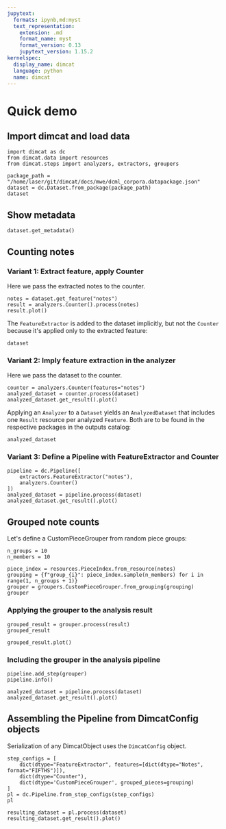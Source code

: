```yaml
---
jupytext:
  formats: ipynb,md:myst
  text_representation:
    extension: .md
    format_name: myst
    format_version: 0.13
    jupytext_version: 1.15.2
kernelspec:
  display_name: dimcat
  language: python
  name: dimcat
---
```


# Quick demo

## Import dimcat and load data

```{code-cell} ipython3
import dimcat as dc
from dimcat.data import resources
from dimcat.steps import analyzers, extractors, groupers

package_path = "/home/laser/git/dimcat/docs/mwe/dcml_corpora.datapackage.json"
dataset = dc.Dataset.from_package(package_path)
dataset
```

## Show metadata

```{code-cell} ipython3
dataset.get_metadata()
```

## Counting notes

### Variant 1: Extract feature, apply Counter

Here we pass the extracted notes to the counter.

```{code-cell} ipython3
notes = dataset.get_feature("notes")
result = analyzers.Counter().process(notes)
result.plot()
```

The `FeatureExtractor` is added to the dataset implicitly, but not the `Counter` because it's applied only to the extracted feature:

```{code-cell} ipython3
dataset
```

### Variant 2: Imply feature extraction in the analyzer

Here we pass the dataset to the counter.

```{code-cell} ipython3
counter = analyzers.Counter(features="notes")
analyzed_dataset = counter.process(dataset)
analyzed_dataset.get_result().plot()
```

Applying an `Analyzer` to a `Dataset` yields an `AnalyzedDataset` that includes one `Result` resource per analyzed `Feature`.
Both are to be found in the respective packages in the outputs catalog:

```{code-cell} ipython3
analyzed_dataset
```

### Variant 3: Define a Pipeline with FeatureExtractor and Counter

```{code-cell} ipython3
pipeline = dc.Pipeline([
    extractors.FeatureExtractor("notes"),
    analyzers.Counter()
])
analyzed_dataset = pipeline.process(dataset)
analyzed_dataset.get_result().plot()
```

## Grouped note counts

Let's define a CustomPieceGrouper from random piece groups:

```{code-cell} ipython3
n_groups = 10
n_members = 10

piece_index = resources.PieceIndex.from_resource(notes)
grouping = {f"group_{i}": piece_index.sample(n_members) for i in range(1, n_groups + 1)}
grouper = groupers.CustomPieceGrouper.from_grouping(grouping)
grouper
```

### Applying the grouper to the analysis result

```{code-cell} ipython3
grouped_result = grouper.process(result)
grouped_result
```

```{code-cell} ipython3
grouped_result.plot()
```

### Including the grouper in the analysis pipeline

```{code-cell} ipython3
pipeline.add_step(grouper)
pipeline.info()
```

```{code-cell} ipython3
analyzed_dataset = pipeline.process(dataset)
analyzed_dataset.get_result().plot()
```

## Assembling the Pipeline from DimcatConfig objects

Serialization of any DimcatObject uses the `DimcatConfig` object.

```{code-cell} ipython3
step_configs = [
    dict(dtype="FeatureExtractor", features=[dict(dtype="Notes", format="FIFTHS")]),
    dict(dtype="Counter"),
    dict(dtype='CustomPieceGrouper', grouped_pieces=grouping)
]
pl = dc.Pipeline.from_step_configs(step_configs)
pl
```

```{code-cell} ipython3
resulting_dataset = pl.process(dataset)
resulting_dataset.get_result().plot()
```

```{code-cell} ipython3

```
